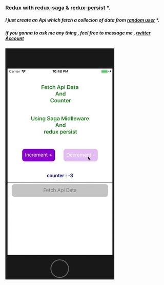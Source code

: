 ### Redux with [redux-saga](https://github.com/redux-saga/redux-saga) & [redux-persist](https://github.com/rt2zz/redux-persist/) *.
##### I just create an Api which fetch a collecion of data from [random user](https://randomuser.me/) *.
##### if you gonna to ask me any thing , feel free to message me , [twitter Account](https://twitter.com/skirmustafa) 

![alt text](images/ezgif-4-ef54a97457.gif)
